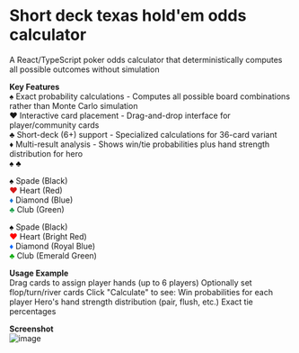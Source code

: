 # Short deck texas hold'em odds calculator
A React/TypeScript poker odds calculator that deterministically computes all possible outcomes without simulation

**Key Features**   
♠️ Exact probability calculations - Computes all possible board combinations rather than Monte Carlo simulation  
♥️ Interactive card placement - Drag-and-drop interface for player/community cards  
♣️ Short-deck (6+) support - Specialized calculations for 36-card variant  
♦️ Multi-result analysis - Shows win/tie probabilities plus hand strength distribution for hero  
<span style="color:black">♠</span>
<span style="color:black">♣</span>

<span style="color:black">♠</span> Spade (Black)  
<span style="color:#D61818">♥</span> Heart (Red)  
<span style="color:#1877D6">♦</span> Diamond (Blue)  
<span style="color:#18A049">♣</span> Club (Green)  

<span style="color:black;font-weight:bold">♠</span> Spade (Black)  
<span style="color:#FF0000;font-weight:bold">♥</span> Heart (Bright Red)  
<span style="color:#0066FF;font-weight:bold">♦</span> Diamond (Royal Blue)  
<span style="color:#00AA00;font-weight:bold">♣</span> Club (Emerald Green)  

**Usage Example**  
Drag cards to assign player hands (up to 6 players)
Optionally set flop/turn/river cards
Click "Calculate" to see:
 Win probabilities for each player
 Hero's hand strength distribution (pair, flush, etc.)
 Exact tie percentages

**Screenshot**    
![image](https://github.com/user-attachments/assets/d0723966-dc48-4c20-820f-666ad1823d6b)
